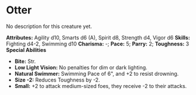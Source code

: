 # Otter

No description for this creature yet.

**Attributes:** Agility d10, Smarts d6 (A), Spirit d8, Strength d4,
Vigor d6
**Skills:** Fighting d4-2, Swimming d10
**Charisma:** -; **Pace:** 5; **Parry:** 2; **Toughness:** 3
**Special Abilities**

- **Bite:** Str.
- **Low Light Vision:** No penalties for dim or dark lighting.
- **Natural Swimmer:** Swimming Pace of 6", and +2 to resist drowning.
- **Size -2:** Reduces Toughness by -2.
- **Small:** +2 to attack medium-sized foes, they receive -2 to their
attacks.
